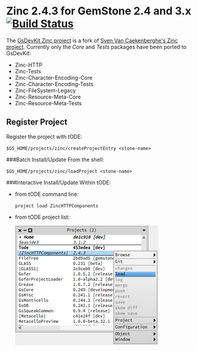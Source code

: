 # Zinc 2.4.3 for GemStone 2.4 and 3.x [![Build Status](https://travis-ci.org/GsDevKit/zinc.png?branch=gs_master)](https://travis-ci.org/gs_master/zinc)
The [GsDevKit Zinc project][3] is a fork of [Sven Van Caekenberghe's Zinc project][4]. 
Currently only the *Core* and *Tests* packages have been ported to GsDevKit:
* Zinc-HTTP
* Zinc-Tests
* Zinc-Character-Encoding-Core
* Zinc-Character-Encoding-Tests
* Zinc-FileSystem-Legacy
* Zinc-Resource-Meta-Core
* Zinc-Resource-Meta-Tests

## Register Project
Register the project with tODE:

```Shell
$GS_HOME/projects/zinc/createProjectEntry <stone-name>
```

###Batch Install/Update
From the shell:

```Shell
$GS_HOME/projects/zinc/loadProject <stone-name>
```

###Interactive Install/Update
Within tODE:

   * from tODE command line:


      ```Shell
      project load ZincHTTPComponents
      ```

   * from tODE project list:

     ![install zinc](installZinc.png)

[3]: https://github.com/GsDevKit/zinc
[4]: https://github.com/svenvc/zinc
